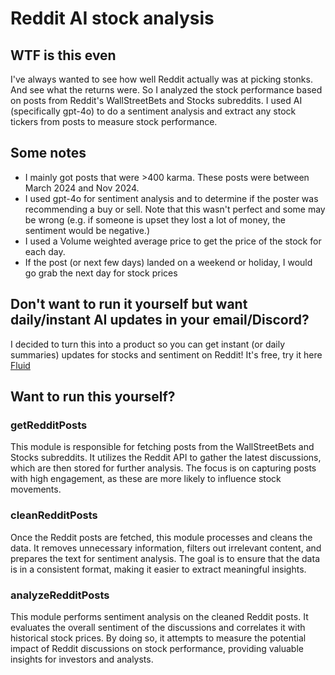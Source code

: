 # Reddit AI stock analysis

## WTF is this even

I've always wanted to see how well Reddit actually was at picking stonks. And see what the returns were. So I analyzed the stock performance based on posts from Reddit's WallStreetBets and Stocks subreddits. I used AI (specifically gpt-4o) to do a sentiment analysis and extract any stock tickers from posts to measure stock performance.


## Some notes

- I mainly got posts that were >400 karma. These posts were between March 2024 and Nov 2024.
- I used gpt-4o for sentiment analysis and to determine if the poster was recommending a buy or sell. Note that this wasn't perfect and some may be wrong (e.g. if someone is upset they lost a lot of money, the sentiment would be negative.)
- I used a Volume weighted average price to get the price of the stock for each day.
- If the post (or next few days) landed on a weekend or holiday, I would go grab the next day for stock prices

## Don't want to run it yourself but want daily/instant AI updates in your email/Discord?
I decided to turn this into a product so you can get instant (or daily summaries) updates for stocks and sentiment on Reddit! It's free, try it here [Fluid](https://withfluid.com/)

## Want to run this yourself?

### getRedditPosts

This module is responsible for fetching posts from the WallStreetBets and Stocks subreddits. It utilizes the Reddit API to gather the latest discussions, which are then stored for further analysis. The focus is on capturing posts with high engagement, as these are more likely to influence stock movements.

### cleanRedditPosts

Once the Reddit posts are fetched, this module processes and cleans the data. It removes unnecessary information, filters out irrelevant content, and prepares the text for sentiment analysis. The goal is to ensure that the data is in a consistent format, making it easier to extract meaningful insights.

### analyzeRedditPosts

This module performs sentiment analysis on the cleaned Reddit posts. It evaluates the overall sentiment of the discussions and correlates it with historical stock prices. By doing so, it attempts to measure the potential impact of Reddit discussions on stock performance, providing valuable insights for investors and analysts.
